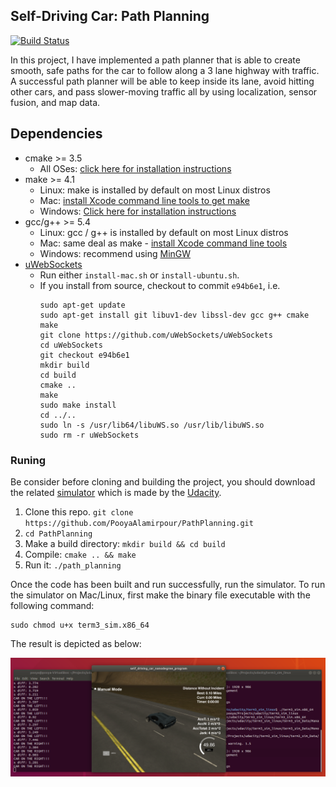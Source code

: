 ## Self-Driving Car: Path Planning

[![Build Status](https://travis-ci.org/joemccann/dillinger.svg?branch=master)](https://travis-ci.org/joemccann/dillinger)

In this project, I have implemented a path planner that is able to create smooth, safe paths for the car to follow along a 3 lane highway with traffic. A successful path planner will be able to keep inside its lane, avoid hitting other cars, and pass slower-moving traffic all by using localization, sensor fusion, and map data.

## Dependencies

* cmake >= 3.5
  * All OSes: [click here for installation instructions](https://cmake.org/install/)
* make >= 4.1
  * Linux: make is installed by default on most Linux distros
  * Mac: [install Xcode command line tools to get make](https://developer.apple.com/xcode/features/)
  * Windows: [Click here for installation instructions](http://gnuwin32.sourceforge.net/packages/make.htm)
* gcc/g++ >= 5.4
  * Linux: gcc / g++ is installed by default on most Linux distros
  * Mac: same deal as make - [install Xcode command line tools](https://developer.apple.com/xcode/features/)
  * Windows: recommend using [MinGW](http://www.mingw.org/)
* [uWebSockets](https://github.com/uWebSockets/uWebSockets)
  * Run either `install-mac.sh` or `install-ubuntu.sh`.
  * If you install from source, checkout to commit `e94b6e1`, i.e.
    ```
    sudo apt-get update
    sudo apt-get install git libuv1-dev libssl-dev gcc g++ cmake make
    git clone https://github.com/uWebSockets/uWebSockets 
    cd uWebSockets
    git checkout e94b6e1
    mkdir build
    cd build
    cmake ..
    make 
    sudo make install
    cd ../..
    sudo ln -s /usr/lib64/libuWS.so /usr/lib/libuWS.so
    sudo rm -r uWebSockets
    ```
    
### Runing
Be consider before cloning and building the project, you should download the related [simulator](https://github.com/udacity/self-driving-car-sim/releases/tag/T3_v1.2) which is made by the [Udacity](http://www.udacity.com). 
1. Clone this repo. ```git clone https://github.com/PooyaAlamirpour/PathPlanning.git```
2. ```cd PathPlanning```
3. Make a build directory: ```mkdir build && cd build```
4. Compile: ```cmake .. && make```
5. Run it: ```./path_planning```

Once the code has been built and run successfully, run the simulator. To run the simulator on Mac/Linux, first make the binary file executable with the following command:
```
sudo chmod u+x term3_sim.x86_64
```
The result is depicted as below:

![Output](https://github.com/PooyaAlamirpour/PathPlanning/blob/master/Images/Output.png)


